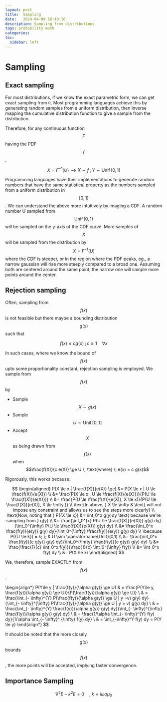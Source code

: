 ```yaml
---
layout: post
title:  Sampling
date:   2024-04-09 16:40:16
description: Sampling from distributions
tags: probability math
categories: 
toc:
  sidebar: left
---
```


# Sampling

## Exact sampling
For most distributions, if we know the exact parametric form, we can get exact sampling from it. Most programming languages achieve this by generating random samples from a uniform distribution, then inverse mapping the cumulative distribution function to give a sample from the distribution. 

Therefore, for any continuous function $$F$$ having the PDF $$f$$, 

$$X = F^{-1}(U) \implies X \sim f \; ; Y \sim \operatorname{Unif}(0,1)$$

Programming languages have their implementations to generate random numbers that have the same statistical property as the numbers sampled from a uniform distribution in $$[0,1]$$. We can understand the above more intuitively by imaging a CDF. A random number U sampled from $$\operatorname{Unif}(0,1)$$ will be sampled on the y-axis of the CDF curve. More samples of $$X$$ will be sampled from the distribution by $$X = F^{-1}(U)$$ where the CDF is steeper, or in the region where the PDF peaks, eg., a narrow gaussian will rise more steeply compared to a broad one. Assuming both are centered around the same point, the narrow one will sample more points around the center.

## Rejection sampling
Often, sampling from $$f(x)$$ is not feasible but there maybe a bounding distribution $$g(x)$$ such that 

$$
f(x) \le c g(x) \; ; c \ge 1  \quad \forall x
$$

In such cases, where we know the bound of $$f(x)$$ upto some proportionality constant, rejection sampling is employed. We sample from $$f(x)$$ by
* Sample $$X \sim g(x)$$
* Sample $$U \sim \operatorname{Unif}[0,1]$$
* Accept $$X$$ as being drawn from $$f(x)$$ when $$\frac{f(X)}{c e(X)} \ge U \; \text{where} \; e(x) = c g(x)$$

<!-- The intuition can be built from the following image:

Img : Projection of points in $$[0,1]\times[0,1]$$ with gaussian drawn on the x-axis. -->

Rigorously, this works because:

$$
\begin{aligned}
P(X \le x | \frac{f(X)}{e(X)} \ge) &=  P(X \le x | U \le \frac{f(X)}{e(X)}) \\
&= \frac{P(X \le x , U \le \frac{f(X)}{e(X)})}{P(U \le \frac{f(X)}{e(X)})} \\
&= \frac{P(U \le \frac{f(X)}{e(X)}, X \le x)}{P(U \le \frac{f(X)}{e(X)}, X \le \infty )} \\
\text{In above, } X \le \infty & \text{ will not impose any constraint and allows us to see the steps more clearly} \\
\text{Now, noting that } P({X \le x}) &= \int_0^x g(y)dy \text{ because we're sampling from } g(y) \\
&= \frac{\int_0^{x} P(U \le \frac{f(X)}{e(X)}) g(y) dy}{\int_0^{\infty} P(U \le \frac{f(X)}{e(X)}) g(y) dy} \\
&= \frac{\int_0^x \frac{f(y)}{e(y)} g(y) dy}{\int_0^{\infty} \frac{f(y)}{e(y)} g(y) dy} \\
\because P({U \le k}) = k; \; & U \sim \operatorname{Unif}(0,1) \\
&= \frac{\int_0^x \frac{f(y)}{c g(y)} g(y) dy}{\int_0^{\infty} \frac{f(y)}{c g(y)} g(y) dy} \\
&= \frac{\frac{1}{c} \int_0^x f(y)}{\frac{1}{c} \int_0^{\infty} f(y)} \\
&= \int_0^x f(y) dy \\
&= P(X \le x)
\end{aligned}
$$

We, therefore, sample EXACTLY from $$f(x)$$.


\begin{align*}
P(Y\le y | \frac{f(y)}{\alpha g(y)} \ge U) & = \frac{P(Y\le y, \frac{f(y)}{\alpha g(y)} \ge U)}{P(\frac{f(y)}{\alpha g(y)} \ge U)} \\
& = \frac{\int_{- \infty}^{Y}  P(\frac{f(y)}{\alpha g(y)} \ge U | y =v) g(y) dy}{\int_{- \infty}^{\infty}  P(\frac{f(y)}{\alpha g(y)} \ge U | y = v) g(y) dy} \\
& = \frac{\int_{- \infty}^{Y}  \frac{f(y)}{\alpha g(y)} g(y) dy}{\int_{- \infty}^{\infty}  \frac{f(y)}{\alpha g(y)} g(y) dy} \\
& = \frac{1/\alpha \int_{- \infty}^{Y}  f(y) dy}{1/\alpha \int_{- \infty}^ {\infty} f(y) dy} \\
& = \int_{-\infty}^Y f(y) dy = P(Y \le y)
\end{align*}
$$


It should be noted that the more closely $$g(x)$$ bounds $$f(x)$$, the more points will be accepted, implying faster convergence.

## Importance Sampling

$$
\nabla^2 E - k^2 E = 0 \quad , \; k = i\omega \sigma \mu_0
$$